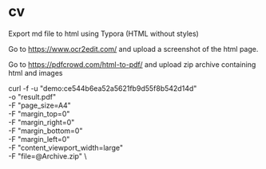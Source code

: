 # cv

Export md file to html using Typora (HTML without styles)

Go to https://www.ocr2edit.com/ and upload a screenshot of the html page.

Go to https://pdfcrowd.com/html-to-pdf/ and upload zip archive containing html and images

curl -f -u "demo:ce544b6ea52a5621fb9d55f8b542d14d" \
    -o "result.pdf" \
    -F "page_size=A4" \
    -F "margin_top=0" \
    -F "margin_right=0" \
    -F "margin_bottom=0" \
    -F "margin_left=0" \
    -F "content_viewport_width=large" \
    -F "file=@Archive.zip" \

